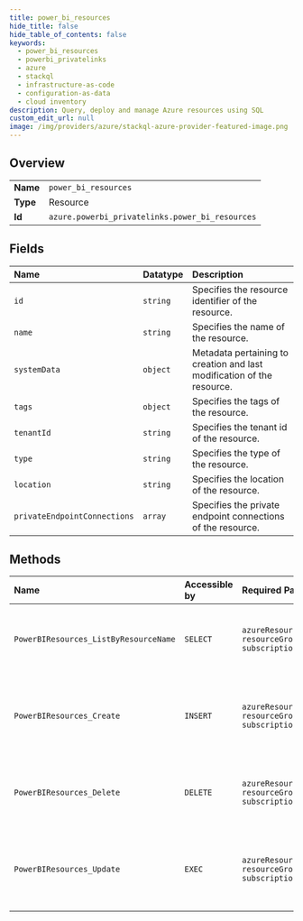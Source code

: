 ```yaml
---
title: power_bi_resources
hide_title: false
hide_table_of_contents: false
keywords:
  - power_bi_resources
  - powerbi_privatelinks
  - azure    
  - stackql
  - infrastructure-as-code
  - configuration-as-data
  - cloud inventory
description: Query, deploy and manage Azure resources using SQL
custom_edit_url: null
image: /img/providers/azure/stackql-azure-provider-featured-image.png
---
```

  
    

## Overview
<table><tbody>
<tr><td><b>Name</b></td><td><code>power_bi_resources</code></td></tr>
<tr><td><b>Type</b></td><td>Resource</td></tr>
<tr><td><b>Id</b></td><td><code>azure.powerbi_privatelinks.power_bi_resources</code></td></tr>
</tbody></table>

## Fields
| Name | Datatype | Description |
|:-----|:---------|:------------|
| `id` | `string` | Specifies the resource identifier of the resource. |
| `name` | `string` | Specifies the name of the resource. |
| `systemData` | `object` | Metadata pertaining to creation and last modification of the resource. |
| `tags` | `object` | Specifies the tags of the resource. |
| `tenantId` | `string` | Specifies the tenant id of the resource. |
| `type` | `string` | Specifies the type of the resource. |
| `location` | `string` | Specifies the location of the resource. |
| `privateEndpointConnections` | `array` | Specifies the private endpoint connections of the resource. |
## Methods
| Name | Accessible by | Required Params | Description |
|:-----|:--------------|:----------------|:------------|
| `PowerBIResources_ListByResourceName` | `SELECT` | `azureResourceName, resourceGroupName, subscriptionId` | Gets all the private link resources for the given Azure resource. |
| `PowerBIResources_Create` | `INSERT` | `azureResourceName, resourceGroupName, subscriptionId` | Creates or updates a Private Link Service Resource for Power BI. |
| `PowerBIResources_Delete` | `DELETE` | `azureResourceName, resourceGroupName, subscriptionId` | Deletes a Private Link Service Resource for Power BI. |
| `PowerBIResources_Update` | `EXEC` | `azureResourceName, resourceGroupName, subscriptionId` | Creates or updates a Private Link Service Resource for Power BI. |
